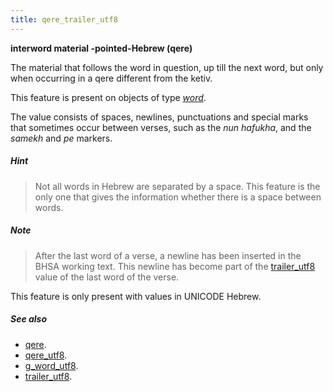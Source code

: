 ```yaml
---
title: qere_trailer_utf8
---
```


**interword material -pointed-Hebrew (qere)**


The material that follows the word in question, up till the next word, but only when occurring in a qere different from the ketiv.

This feature is present on objects of type [*word*](otype).

The value consists of spaces, newlines, punctuations and special marks that sometimes occur between verses, such as the
*nun hafukha*, and the *samekh* and *pe* markers.

##### Hint
> Not all words in Hebrew are separated by a space.
This feature is the only one that gives the information whether there is a
space between words.

##### Note
> After the last word of a verse, a newline has been inserted in the BHSA working text.
This newline has become part of the
[trailer_utf8](trailer_utf8) value of the last word of the verse.

This feature is only present with values in UNICODE Hebrew.

##### See also

* [qere](qere). 
* [qere_utf8](qere_utf8). 
* [g_word_utf8](g_word_utf8). 
* [trailer_utf8](trailer_utf8). 
